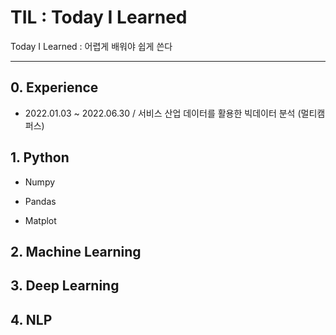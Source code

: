 

# TIL : Today I Learned

Today I Learned : 어렵게 배워야 쉽게 쓴다



---

## 0. Experience

- 2022.01.03 ~ 2022.06.30 / 서비스 산업 데이터를 활용한 빅데이터 분석 (멀티캠퍼스)



## 1. Python

- Numpy

- Pandas

- Matplot



## 2. Machine Learning



## 3. Deep Learning



## 4. NLP
